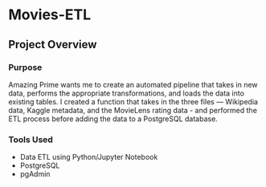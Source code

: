 # Movies-ETL
## Project Overview
### Purpose
Amazing Prime wants me to create an automated pipeline that takes in new data, performs the appropriate transformations, and loads the data into existing tables. I created a function that takes in the three files — Wikipedia data, Kaggle metadata, and the MovieLens rating data - and performed the ETL process before adding the data to a PostgreSQL database. 

### Tools Used
* Data ETL using Python/Jupyter Notebook
* PostgreSQL
* pgAdmin


